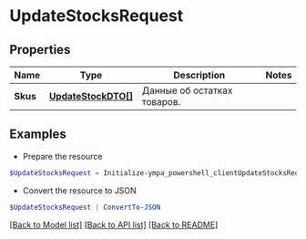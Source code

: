 # UpdateStocksRequest
## Properties

Name | Type | Description | Notes
------------ | ------------- | ------------- | -------------
**Skus** | [**UpdateStockDTO[]**](UpdateStockDTO.md) | Данные об остатках товаров.  | 

## Examples

- Prepare the resource
```powershell
$UpdateStocksRequest = Initialize-ympa_powershell_clientUpdateStocksRequest  -Skus null
```

- Convert the resource to JSON
```powershell
$UpdateStocksRequest | ConvertTo-JSON
```

[[Back to Model list]](../README.md#documentation-for-models) [[Back to API list]](../README.md#documentation-for-api-endpoints) [[Back to README]](../README.md)

